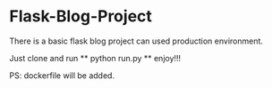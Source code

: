 # Flask-Blog-Project
There is a basic flask blog project can used production environment.

Just clone and run ** python run.py ** enjoy!!!

PS: dockerfile will be added.
